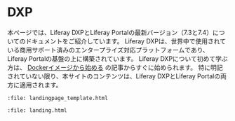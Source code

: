# DXP

本ページでは、Liferay DXPとLiferay Portalの最新バージョン（7.3と7.4）についてのドキュメントをご紹介しています。 Liferay DXPは、世界中で使用されている商用サポート済みのエンタープライズ対応プラットフォームであり、Liferay Portalの基盤の上に構築されています。 Liferay DXPについて初めて学ぶ方は、 [Dockerイメージから始める](./getting-started/starting-with-a-docker-image.md) の記事からすぐに始められます。 特に明記されていない限り、本サイトのコンテンツは、Liferay DXPとLiferay Portalの両方に適用されます。

```{raw} html
:file: landingpage_template.html
```

```{raw} html
:file: landing.html
```
